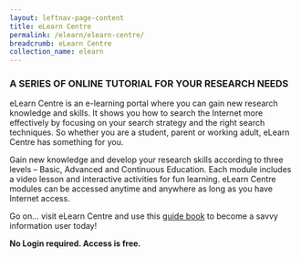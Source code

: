 ```yaml
---
layout: leftnav-page-content
title: eLearn Centre
permalink: /elearn/elearn-centre/
breadcrumb: eLearn Centre
collection_name: elearn
---
```


### **A SERIES OF ONLINE TUTORIAL FOR YOUR RESEARCH NEEDS**

eLearn Centre is an e-learning portal where you can gain new research knowledge and skills. It shows you how to search the Internet more effectively by focusing on your search strategy and the right search techniques. So whether you are a student, parent or working adult, eLearn Centre has something for you.

Gain new knowledge and develop your research skills according to three levels – Basic, Advanced and Continuous Education. Each module includes a video lesson and interactive activities for fun learning. eLearn Centre modules can be accessed anytime and anywhere as long as you have Internet access.

Go on… visit eLearn Centre and use this [guide book](/document/eLearn-16pp-Brochure.pdf) to become a savvy information user today!

**No Login required. Access is free.**